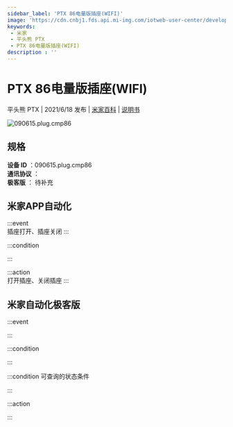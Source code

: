 ```yaml
---
sidebar_label: 'PTX 86电量版插座(WIFI)'
image: 'https://cdn.cnbj1.fds.api.mi-img.com/iotweb-user-center/developer_16790479552168wMHUtPb.png?GalaxyAccessKeyId=AKVGLQWBOVIRQ3XLEW&Expires=9223372036854775807&Signature=Bx+QetmHeIdx6SLkA1+3Wr26IBs='
keywords: 
 - 米家
 - 平头熊 PTX
 - PTX 86电量版插座(WIFI)
description : ''
---
```

# PTX 86电量版插座(WIFI)

平头熊 PTX | 2021/6/18 发布 | [米家百科](https://home.mi.com/webapp/content/baike/product/index.html?model=090615.plug.cmp86) | [说明书](https://home.mi.com/views/introduction.html?model=090615.plug.cmp86&region=cn)

![090615.plug.cmp86](https://cdn.cnbj1.fds.api.mi-img.com/iotweb-user-center/developer_16790479552168wMHUtPb.png?GalaxyAccessKeyId=AKVGLQWBOVIRQ3XLEW&Expires=9223372036854775807&Signature=Bx+QetmHeIdx6SLkA1+3Wr26IBs=)

## 规格  
> 
**设备 ID** ：090615.plug.cmp86  
**通讯协议** ：  
**极客版**  ： 待补充 


## 米家APP自动化  

:::event  
插座打开、插座关闭
:::

:::condition  

:::

:::action   
打开插座、关闭插座
:::

## 米家自动化极客版  

:::event  

:::

:::condition  

:::

:::condition 可查询的状态条件  

:::

:::action  

:::

        
